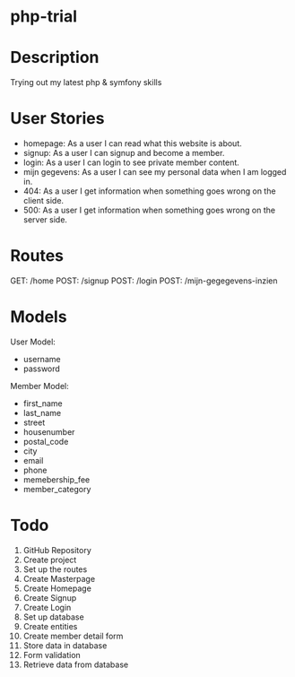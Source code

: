 # php-trial

# Description
Trying out my latest php & symfony skills

# User Stories

- homepage: As a user I can read what this website is about.
- signup: As a user I can signup and become a member.
- login: As a user I can login to see private member content.
- mijn gegevens: As a user I can see my personal data when I am logged in.
- 404: As a user I get information when something goes wrong on the client side.
- 500: As a user I get information when something goes wrong on the server side.

# Routes
GET:    /home
POST:   /signup
POST:   /login
POST:   /mijn-gegegevens-inzien

# Models

User Model:
- username
- password

Member Model:
- first_name
- last_name
- street
- housenumber
- postal_code
- city
- email
- phone
- memebership_fee
- member_category

# Todo

1. GitHub Repository
2. Create project
3. Set up the routes
4. Create Masterpage
5. Create Homepage
6. Create Signup
7. Create Login
8. Set up database
9. Create entities
10. Create member detail form
11. Store data in database
12. Form validation
13. Retrieve data from database